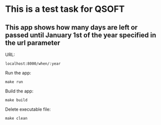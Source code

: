 # This is a test task for QSOFT 
## This app shows how many days are left or passed until January 1st of the year specified in the url parameter
URL:
```
localhost:8000/when/:year
```
Run the app:

```
make run
```
Build the app:
```
make build
```
Delete executable file:
```
make clean
```

